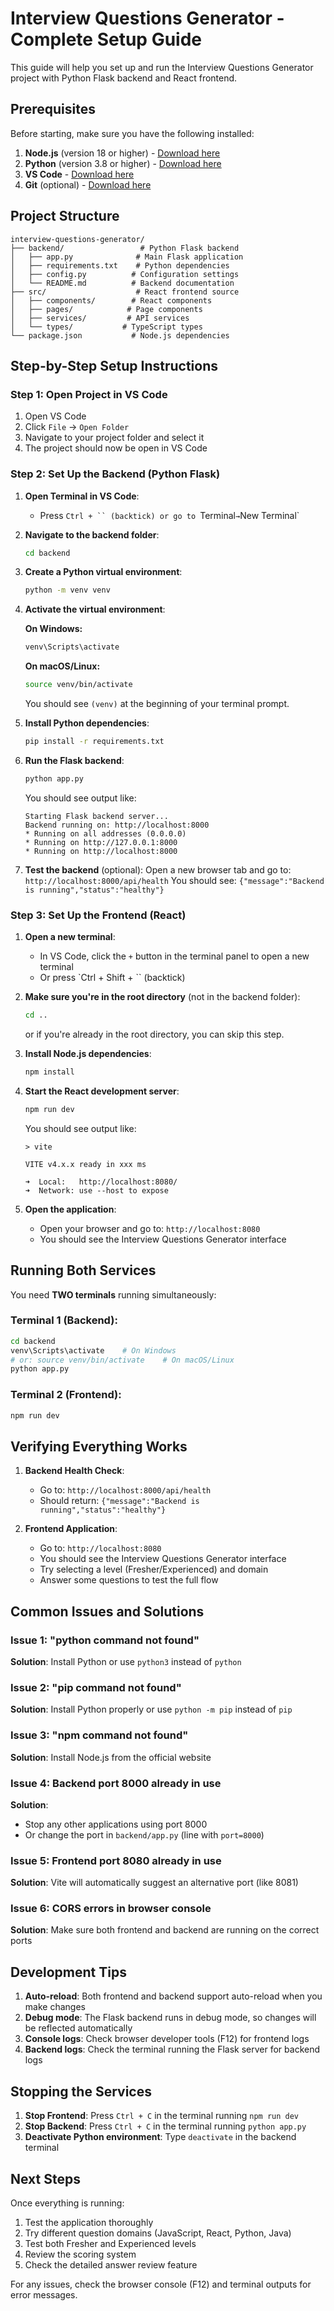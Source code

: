 
# Interview Questions Generator - Complete Setup Guide

This guide will help you set up and run the Interview Questions Generator project with Python Flask backend and React frontend.

## Prerequisites

Before starting, make sure you have the following installed:

1. **Node.js** (version 18 or higher) - [Download here](https://nodejs.org/)
2. **Python** (version 3.8 or higher) - [Download here](https://python.org/)
3. **VS Code** - [Download here](https://code.visualstudio.com/)
4. **Git** (optional) - [Download here](https://git-scm.com/)

## Project Structure

```
interview-questions-generator/
├── backend/                 # Python Flask backend
│   ├── app.py              # Main Flask application
│   ├── requirements.txt    # Python dependencies
│   ├── config.py          # Configuration settings
│   └── README.md          # Backend documentation
├── src/                    # React frontend source
│   ├── components/        # React components
│   ├── pages/            # Page components
│   ├── services/         # API services
│   └── types/           # TypeScript types
└── package.json           # Node.js dependencies
```

## Step-by-Step Setup Instructions

### Step 1: Open Project in VS Code

1. Open VS Code
2. Click `File` → `Open Folder`
3. Navigate to your project folder and select it
4. The project should now be open in VS Code

### Step 2: Set Up the Backend (Python Flask)

1. **Open Terminal in VS Code**:
   - Press `Ctrl + `` (backtick) or go to `Terminal` → `New Terminal`

2. **Navigate to the backend folder**:
   ```bash
   cd backend
   ```

3. **Create a Python virtual environment**:
   ```bash
   python -m venv venv
   ```

4. **Activate the virtual environment**:
   
   **On Windows:**
   ```bash
   venv\Scripts\activate
   ```
   
   **On macOS/Linux:**
   ```bash
   source venv/bin/activate
   ```
   
   You should see `(venv)` at the beginning of your terminal prompt.

5. **Install Python dependencies**:
   ```bash
   pip install -r requirements.txt
   ```

6. **Run the Flask backend**:
   ```bash
   python app.py
   ```

   You should see output like:
   ```
   Starting Flask backend server...
   Backend running on: http://localhost:8000
   * Running on all addresses (0.0.0.0)
   * Running on http://127.0.0.1:8000
   * Running on http://localhost:8000
   ```

7. **Test the backend** (optional):
   Open a new browser tab and go to: `http://localhost:8000/api/health`
   You should see: `{"message":"Backend is running","status":"healthy"}`

### Step 3: Set Up the Frontend (React)

1. **Open a new terminal**:
   - In VS Code, click the `+` button in the terminal panel to open a new terminal
   - Or press `Ctrl + Shift + `` (backtick)

2. **Make sure you're in the root directory** (not in the backend folder):
   ```bash
   cd ..
   ```
   or if you're already in the root directory, you can skip this step.

3. **Install Node.js dependencies**:
   ```bash
   npm install
   ```

4. **Start the React development server**:
   ```bash
   npm run dev
   ```

   You should see output like:
   ```
   > vite
   
   VITE v4.x.x ready in xxx ms
   
   ➜  Local:   http://localhost:8080/
   ➜  Network: use --host to expose
   ```

5. **Open the application**:
   - Open your browser and go to: `http://localhost:8080`
   - You should see the Interview Questions Generator interface

## Running Both Services

You need **TWO terminals** running simultaneously:

### Terminal 1 (Backend):
```bash
cd backend
venv\Scripts\activate    # On Windows
# or: source venv/bin/activate    # On macOS/Linux
python app.py
```

### Terminal 2 (Frontend):
```bash
npm run dev
```

## Verifying Everything Works

1. **Backend Health Check**:
   - Go to: `http://localhost:8000/api/health`
   - Should return: `{"message":"Backend is running","status":"healthy"}`

2. **Frontend Application**:
   - Go to: `http://localhost:8080`
   - You should see the Interview Questions Generator interface
   - Try selecting a level (Fresher/Experienced) and domain
   - Answer some questions to test the full flow

## Common Issues and Solutions

### Issue 1: "python command not found"
**Solution**: Install Python or use `python3` instead of `python`

### Issue 2: "pip command not found"
**Solution**: Install Python properly or use `python -m pip` instead of `pip`

### Issue 3: "npm command not found"
**Solution**: Install Node.js from the official website

### Issue 4: Backend port 8000 already in use
**Solution**: 
- Stop any other applications using port 8000
- Or change the port in `backend/app.py` (line with `port=8000`)

### Issue 5: Frontend port 8080 already in use
**Solution**: Vite will automatically suggest an alternative port (like 8081)

### Issue 6: CORS errors in browser console
**Solution**: Make sure both frontend and backend are running on the correct ports

## Development Tips

1. **Auto-reload**: Both frontend and backend support auto-reload when you make changes
2. **Debug mode**: The Flask backend runs in debug mode, so changes will be reflected automatically
3. **Console logs**: Check browser developer tools (F12) for frontend logs
4. **Backend logs**: Check the terminal running the Flask server for backend logs

## Stopping the Services

1. **Stop Frontend**: Press `Ctrl + C` in the terminal running `npm run dev`
2. **Stop Backend**: Press `Ctrl + C` in the terminal running `python app.py`
3. **Deactivate Python environment**: Type `deactivate` in the backend terminal

## Next Steps

Once everything is running:

1. Test the application thoroughly
2. Try different question domains (JavaScript, React, Python, Java)
3. Test both Fresher and Experienced levels
4. Review the scoring system
5. Check the detailed answer review feature

For any issues, check the browser console (F12) and terminal outputs for error messages.
